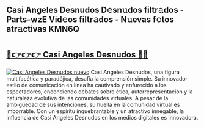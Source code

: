 ## Casi Angeles Desnudos D𝚎sn𝚞dos filtr𝚊dos - Parts-wzE Vid𝚎os filtr𝚊dos - N𝚞evas f𝚘tos atr𝚊ctivas KMN6Q

# <h2><a href="http://mb06tch.tromn.icu/?c=Casi+Angeles+Desnudos">🔗👉👉👉 Casi Angeles Desnudos 🔗🔗</a></h2>

[![Casi Angeles Desnudos nuevo](https://i.imgur.com/pEAQMta.gif)](http://mb06tch.tromn.icu/?c=Casi+Angeles+Desnudos)
Casi Angeles Desnudos, una figura multifacética y paradójica, desafía la comprensión simple. Su innovador estilo de comunicación en línea ha cautivado y enfurecido a los espectadores, encendiendo debates sobre ética, autorrepresentación y la naturaleza evolutiva de las comunidades virtuales. A pesar de la ambigüedad de sus intenciones, su huella en la comunidad virtual es imborrable. Con un espíritu inquebrantable y un atractivo innegable, la influencia de Casi Angeles Desnudos en los medios digitales es innovadora.
